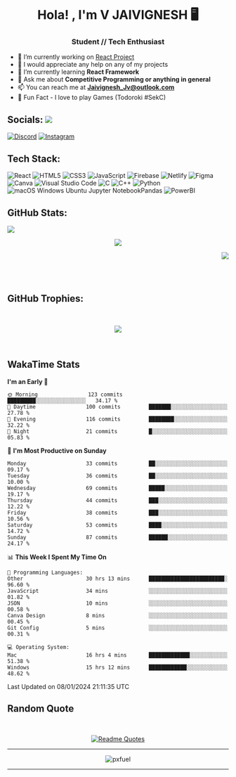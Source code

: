 <h1 align="center">Hola! , I'm V JAIVIGNESH   🖥️ </h1>
<h3 align="center">Student // Tech Enthusiast </h3>

- 🔭 I’m currently working on [React Project](https://github.com/JaivigneshJv/devrev)
- 🤝 I would appreciate any help on any of my projects
- 🌱 I’m currently learning **React Framework**
- 💬 Ask me about **Competitive Programming or anything in general**
- 📫 You can reach me at **Jaivignesh_Jv@outlook.com** 
- 👾 Fun Fact -  I love to play Games (Todoroki #SekC)


## Socials:  [![](https://visitcount.itsvg.in/api?id=JaivigneshJv&icon=0&color=0)](https://visitcount.itsvg.in)

[![Discord](https://img.shields.io/badge/Discord-%237289DA.svg?logo=discord&logoColor=white)](https://discordapp.com/users/314206734971305984) [![Instagram](https://img.shields.io/badge/Instagram-%23E4405F.svg?logo=Instagram&logoColor=white)](https://instagram.com/jaivignesh_jv_) 


## Tech Stack:

![React](https://img.shields.io/badge/react-%2320232a.svg?style=for-the-badge&logo=react&logoColor=%2361DAFB) ![HTML5](https://img.shields.io/badge/html5-%23E34F26.svg?style=for-the-badge&logo=html5&logoColor=white) ![CSS3](https://img.shields.io/badge/css3-%231572B6.svg?style=for-the-badge&logo=css3&logoColor=white) ![JavaScript](https://img.shields.io/badge/javascript-%23323330.svg?style=for-the-badge&logo=javascript&logoColor=%23F7DF1E) ![Firebase](https://img.shields.io/badge/firebase-%23039BE5.svg?style=for-the-badge&logo=firebase) ![Netlify](https://img.shields.io/badge/netlify-%23000000.svg?style=for-the-badge&logo=netlify&logoColor=#00C7B7)   ![Figma](https://img.shields.io/badge/figma-%23F24E1E.svg?style=for-the-badge&logo=figma&logoColor=white) ![Canva](https://img.shields.io/badge/Canva-%2300C4CC.svg?style=for-the-badge&logo=Canva&logoColor=white)  ![Visual Studio Code](https://img.shields.io/badge/Visual%20Studio%20Code-0078d7.svg?style=for-the-badge&logo=visual-studio-code&logoColor=white) 	![C](https://img.shields.io/badge/c-%2300599C.svg?style=for-the-badge&logo=c&logoColor=white) ![C++](https://img.shields.io/badge/C++-00599C.svg?style=for-the-badge&logo=C++&logoColor=white)	![Python](https://img.shields.io/badge/python-3670A0?style=for-the-badge&logo=python&logoColor=ffdd54) 	![ ![macOS](https://img.shields.io/badge/mac%20os-000000?style=for-the-badge&logo=macos&logoColor=F0F0F0) ![Windows](https://img.shields.io/badge/Windows-0078D6?style=for-the-badge&logo=windows&logoColor=white) ![Ubuntu](https://img.shields.io/badge/Ubuntu-E95420?style=for-the-badge&logo=ubuntu&logoColor=white) ![Jupyter Notebook](https://img.shields.io/badge/jupyter-%23FA0F00.svg?style=for-the-badge&logo=jupyter&logoColor=white)Pandas](https://img.shields.io/badge/pandas-%23150458.svg?style=for-the-badge&logo=pandas&logoColor=white) ![PowerBI](https://img.shields.io/badge/Power%20BI-F2C811.svg?style=for-the-badge&logo=Power-BI&logoColor=black)
## GitHub Stats:   
<p align="left">
    <img src="https://github-readme-stats.vercel.app/api?username=JaivigneshJv&theme=chartreuse-dark&hide_border=true&include_all_commits=true&count_private=true"> 
    <!--chartreuse-dark-->
</p>
<p align="center">
    <img src="https://github-readme-streak-stats.herokuapp.com/?user=JaivigneshJv&theme=chartreuse-dark&hide_border=true"> 
</p>
<p align="right">
    <img src="https://github-readme-stats.vercel.app/api/top-langs/?username=JaivigneshJv&theme=chartreuse-dark&hide_border=true&include_all_commits=true&count_private=false&layout=compact"> 
</p>

</br>
</br>


## GitHub Trophies:

</br>


<p align="center">
<img src="https://github-profile-trophy.vercel.app/?username=JaivigneshJv&theme=nord&no-frame=true&no-bg=&column=8">
</p>
<br>

## WakaTime Stats 
<!--START_SECTION:waka-->
**I'm an Early 🐤** 

```text
🌞 Morning                123 commits         █████████░░░░░░░░░░░░░░░░   34.17 % 
🌆 Daytime                100 commits         ███████░░░░░░░░░░░░░░░░░░   27.78 % 
🌃 Evening                116 commits         ████████░░░░░░░░░░░░░░░░░   32.22 % 
🌙 Night                  21 commits          █░░░░░░░░░░░░░░░░░░░░░░░░   05.83 % 
```
📅 **I'm Most Productive on Sunday** 

```text
Monday                   33 commits          ██░░░░░░░░░░░░░░░░░░░░░░░   09.17 % 
Tuesday                  36 commits          ██░░░░░░░░░░░░░░░░░░░░░░░   10.00 % 
Wednesday                69 commits          █████░░░░░░░░░░░░░░░░░░░░   19.17 % 
Thursday                 44 commits          ███░░░░░░░░░░░░░░░░░░░░░░   12.22 % 
Friday                   38 commits          ███░░░░░░░░░░░░░░░░░░░░░░   10.56 % 
Saturday                 53 commits          ████░░░░░░░░░░░░░░░░░░░░░   14.72 % 
Sunday                   87 commits          ██████░░░░░░░░░░░░░░░░░░░   24.17 % 
```


📊 **This Week I Spent My Time On** 

```text
💬 Programming Languages: 
Other                    30 hrs 13 mins      ████████████████████████░   96.60 % 
JavaScript               34 mins             ░░░░░░░░░░░░░░░░░░░░░░░░░   01.82 % 
JSON                     10 mins             ░░░░░░░░░░░░░░░░░░░░░░░░░   00.58 % 
Canva Design             8 mins              ░░░░░░░░░░░░░░░░░░░░░░░░░   00.45 % 
Git Config               5 mins              ░░░░░░░░░░░░░░░░░░░░░░░░░   00.31 % 

💻 Operating System: 
Mac                      16 hrs 4 mins       █████████████░░░░░░░░░░░░   51.38 % 
Windows                  15 hrs 12 mins      ████████████░░░░░░░░░░░░░   48.62 % 
```


 Last Updated on 08/01/2024 21:11:35 UTC
<!--END_SECTION:waka-->


## Random Quote
<br>
<div align="center">
    
[![Readme Quotes](https://quotes-github-readme.vercel.app/api?type=horizontal&theme=dark)](https://github.com/piyushsuthar/github-readme-quotes)
    
<div>

    
<hr>
    
![pxfuel](https://github.com/JaivigneshJv/JaivigneshJv/assets/71516398/7e0aaf9b-dac3-40dc-862b-142bc73e1d81)

<hr>
<br>






    
    
<!-- created with https://gprm.itsvg.in and modified -->

